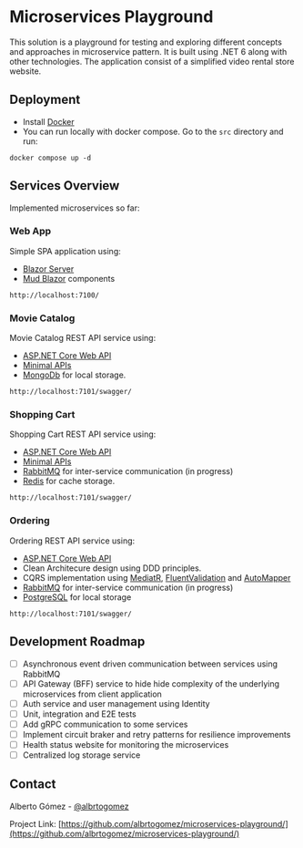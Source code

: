 <h1>Microservices Playground</h1>
  <p>
    This solution is a playground for testing and exploring different concepts and approaches in microservice pattern. It is built using .NET 6 along with other technologies. The application consist of a simplified video rental store website.
  <br />
  </p>
</div>

<!-- SETUP -->
## Deployment

* Install [Docker](https://docs.docker.com/get-docker/)
* You can run locally with docker compose. Go to the ```src``` directory and run:

```
docker compose up -d
```

<!-- MICROSERVICES -->
## Services Overview

Implemented microservices so far:

### Web App
Simple SPA application using:
- [Blazor Server](https://learn.microsoft.com/en-us/aspnet/core/blazor/?view=aspnetcore-6.0#blazor-server)
- [Mud Blazor](https://mudblazor.com/) components

```
http://localhost:7100/
```

### Movie Catalog

Movie Catalog REST API service using:
- [ASP.NET Core Web API](https://learn.microsoft.com/es-es/aspnet/core/web-api/?view=aspnetcore-6.0)
- [Minimal APIs](https://learn.microsoft.com/es-es/aspnet/core/fundamentals/minimal-apis?view=aspnetcore-6.0)
- [MongoDb](https://www.mongodb.com/) for local storage.

```
http://localhost:7101/swagger/
```

### Shopping Cart

Shopping Cart REST API service using: 
- [ASP.NET Core Web API](https://learn.microsoft.com/es-es/aspnet/core/web-api/?view=aspnetcore-6.0)
- [Minimal APIs](https://learn.microsoft.com/es-es/aspnet/core/fundamentals/minimal-apis?view=aspnetcore-6.0)
- [RabbitMQ](https://www.rabbitmq.com/) for inter-service communication (in progress) 
- [Redis](https://redis.io/) for cache storage.

```
http://localhost:7101/swagger/
```

### Ordering

Ordering REST API service using:
- [ASP.NET Core Web API](https://learn.microsoft.com/es-es/aspnet/core/web-api/?view=aspnetcore-6.0)
- Clean Architecure design using DDD principles.
- CQRS implementation using [MediatR](https://github.com/jbogard/MediatR), [FluentValidation](https://github.com/FluentValidation/FluentValidation) and [AutoMapper](https://github.com/AutoMapper/AutoMapper)
- [RabbitMQ](https://www.rabbitmq.com/) for inter-service communication (in progress)
- [PostgreSQL](https://www.postgresql.org/) for local storage

```
http://localhost:7101/swagger/
```

<!-- ROADMAP -->
## Development Roadmap

- [ ] Asynchronous event driven communication between services using RabbitMQ
- [ ] API Gateway (BFF) service to hide hide complexity of the underlying microservices from client application
- [ ] Auth service and user management using Identity
- [ ] Unit, integration and E2E tests
- [ ] Add gRPC communication to some services
- [ ] Implement circuit braker and retry patterns for resilience improvements
- [ ] Health status website for monitoring the microservices
- [ ] Centralized log storage service

<!-- CONTACT -->
## Contact

Alberto Gómez - [@albrtogomez](https://twitter.com/albrtogomez)

Project Link: [https://github.com/albrtogomez/microservices-playground/](https://github.com/albrtogomez/microservices-playground/)
